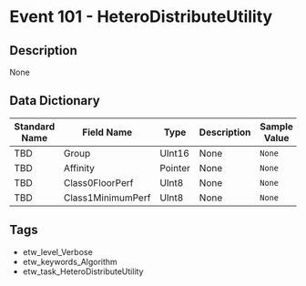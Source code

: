 # Event 101 - HeteroDistributeUtility

## Description
None

## Data Dictionary
|Standard Name|Field Name|Type|Description|Sample Value|
|---|---|---|---|---|
|TBD|Group|UInt16|None|`None`|
|TBD|Affinity|Pointer|None|`None`|
|TBD|Class0FloorPerf|UInt8|None|`None`|
|TBD|Class1MinimumPerf|UInt8|None|`None`|

## Tags
* etw_level_Verbose
* etw_keywords_Algorithm
* etw_task_HeteroDistributeUtility